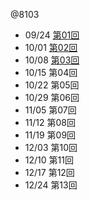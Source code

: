 @8103

- 09/24 [第01回](L201.html)
- 10/01 [第02回](L202.html)
- 10/08 [第03回](L203.html)
- 10/15 第04回
- 10/22 第05回
- 10/29 第06回
- 11/05 第07回
- 11/12 第08回
- 11/19 第09回
- 12/03 第10回
- 12/10 第11回
- 12/17 第12回
- 12/24 第13回
